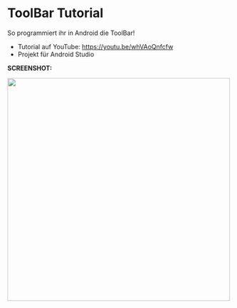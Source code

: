 # ToolBar Tutorial
So programmiert ihr in Android die ToolBar!

- Tutorial auf YouTube: https://youtu.be/whVAoQnfcfw
- Projekt für Android Studio

<b>SCREENSHOT:</b>

<img src="http://s04.justpaste.it/files/justpaste/d224/a9151321/file121.png" height="500px"/>
